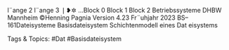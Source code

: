 l¨ange 2
l¨ange 3
❘❥✲
...Block 0 Block 1 Block 2
Betriebssysteme DHBW Mannheim ©Henning Pagnia Version 4.23 Fr¨uhjahr 2023 BS–161Dateisysteme Basisdateisystem Schichtenmodell eines Dat eisystems

   Tags & Topics:
   #Dat
   #Basisdateisystem